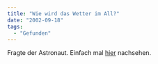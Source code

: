 ```yaml
---
title: "Wie wird das Wetter im All?"
date: "2002-09-18"
tags:
  - "Gefunden"
---
```


Fragte der Astronaut. Einfach mal [hier](http://www.spaceweather.com/index.html "spaceweather.com [english]") nachsehen.
